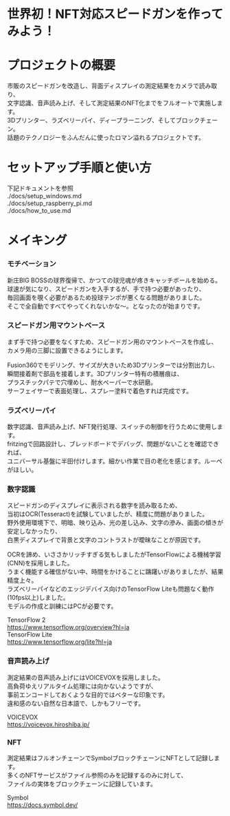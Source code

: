世界初！NFT対応スピードガンを作ってみよう！
=============

# プロジェクトの概要

市販のスピードガンを改造し、背面ディスプレイの測定結果をカメラで読み取り、  
文字認識、音声読み上げ、そして測定結果のNFT化までをフルオートで実施します。  
3Dプリンター、ラズベリーパイ、ディープラーニング、そしてブロックチェーン。  
話題のテクノロジーをふんだんに使ったロマン溢れるプロジェクトです。

セットアップ手順と使い方
=============

下記ドキュメントを参照  
./docs/setup_windows.md  
./docs/setup_raspberry_pi.md  
./docs/how_to_use.md

メイキング
=============

### モチベーション

新庄BIG BOSSの球界復帰で、かつての球児魂が疼きキャッチボールを始める。  
球速が気になり、スピードガンを入手するが、手で持つ必要があったり、  
毎回画面を覗く必要があるため投球テンポが悪くなる問題がありました。  
そこで全自動ですべてやってくれないかな～。となったのが始まりです。

### スピードガン用マウントベース

まず手で持つ必要をなくすため、スピードガン用のマウントベースを作成し、  
カメラ用の三脚に設置できるようにします。  

Fusion360でモデリング、サイズが大きいため3Dプリンターでは分割出力し、   
瞬間接着剤で部品を接着します。3Dプリンター特有の積層痕は、  
プラスチックパテで穴埋めし、耐水ペーパーで水研磨。  
サーフェイサーで表面処理し、スプレー塗料で着色すれば完成です。  

### ラズベリーパイ

数字認識、音声読み上げ、NFT発行処理、スイッチの制御を行うために使用します。  
fritzingで回路設計し、ブレッドボードでデバッグ、問題がないことを確認できれば、  
ユニバーサル基盤に半田付けします。細かい作業で目の老化を感じます。ルーペがほしい。

### 数字認識

スピードガンのディスプレイに表示される数字を読み取るため、  
当初はOCR(Tesseract)を試験していましたが、精度に問題がありました。  
野外使用環境下で、明暗、映り込み、光の差し込み、文字の滲み、画面の傾きが安定しなかったり、  
白黒ディスプレイで背景と文字のコントラストが曖昧なことが原因です。 

OCRを諦め、いささかリッチすぎる気もしましたがTensorFlowによる機械学習(CNN)を採用しました。  
うまく機能する確信がない中、時間をかけることに躊躇いがありましたが、結果精度上々。  
ラズベリーパイなどのエッジデバイス向けのTensorFlow Liteも問題なく動作(10fps以上)しました。  
モデルの作成と訓練にはPCが必要です。

TensorFlow 2  
https://www.tensorflow.org/overview?hl=ja  
TensorFlow Lite  
https://www.tensorflow.org/lite?hl=ja

### 音声読み上げ

測定結果の音声読み上げにはVOICEVOXを採用しました。  
高負荷ゆえリアルタイム処理には向かないようですが、  
事前エンコードしておくような目的ではベターな印象です。  
違和感のない自然な日本語で、しかもフリーです。  

VOICEVOX\
https://voicevox.hiroshiba.jp/

### NFT

測定結果はフルオンチェーンでSymbolブロックチェーンにNFTとして記録します。  
多くのNFTサービスがファイル参照のみを記録するのみに対して、  
ファイルの実体をブロックチェーンに記録しています。  

Symbol  
https://docs.symbol.dev/